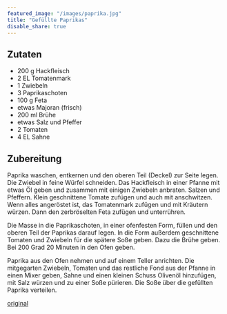 ```yaml
---
featured_image: "/images/paprika.jpg"
title: "Gefüllte Paprikas"
disable_share: true
---
```


## Zutaten
* 200 g Hackfleisch
* 2 EL Tomatenmark
* 1 Zwiebeln
* 3 Paprikaschoten
* 100 g Feta
* etwas Majoran (frisch)
* 200 ml Brühe
* etwas Salz und Pfeffer
* 2 Tomaten
* 4 EL Sahne


## Zubereitung
Paprika waschen, entkernen und den oberen Teil (Deckel) zur Seite legen. Die Zwiebel in feine Würfel schneiden. Das Hackfleisch in einer Pfanne mit etwas Öl geben und zusammen mit einigen Zwiebeln anbraten. Salzen und Pfeffern. Klein geschnittene Tomate zufügen und auch mit anschwitzen. Wenn alles angeröstet ist, das Tomatenmark zufügen und mit Kräutern würzen. Dann den zerbröselten Feta zufügen und unterrühren.

Die Masse in die Paprikaschoten, in einer ofenfesten Form, füllen und den oberen Teil der Paprikas darauf legen. In die Form außerdem geschnittene Tomaten und Zwiebeln für die spätere Soße geben. Dazu die Brühe geben. Bei 200 Grad 20 Minuten in den Ofen geben.

Paprika aus den Ofen nehmen und auf einem Teller anrichten. Die mitgegarten Zwiebeln, Tomaten und das restliche Fond aus der Pfanne in einen Mixer geben, Sahne und einen kleinen Schuss Olivenöl hinzufügen, mit Salz würzen und zu einer Soße pürieren. Die Soße über die gefüllten Paprika verteilen.

[original](https://www.daskochrezept.de/rezepte/gefuellte-paprika-mit-hack-kaese-sosse.html)